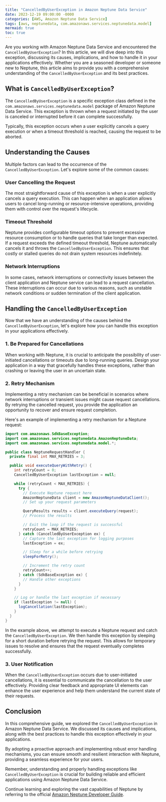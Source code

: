 ```yaml
---
title: "CancelledByUserException in Amazon Neptune Data Service"
date: 2023-12-19 09:00:00 -0000
categories: [AWS, Amazon Neptune Data Service]
tags: [aws, neptunedata, com.amazonaws.services.neptunedata.model]
mermaid: true
toc: true
---
```


Are you working with Amazon Neptune Data Service and encountered the `CancelledByUserException`? In this article, we will dive deep into this exception, discussing its causes, implications, and how to handle it in your applications effectively. Whether you are a seasoned developer or someone new to Neptune, this article aims to provide you with a comprehensive understanding of the `CancelledByUserException` and its best practices.

## What is `CancelledByUserException`?

The `CancelledByUserException` is a specific exception class defined in the `com.amazonaws.services.neptunedata.model` package of Amazon Neptune Data Service. This exception is thrown when a request initiated by the user is canceled or interrupted before it can complete successfully.

Typically, this exception occurs when a user explicitly cancels a query execution or when a timeout threshold is reached, causing the request to be aborted.

## Understanding the Causes

Multiple factors can lead to the occurrence of the `CancelledByUserException`. Let's explore some of the common causes:

### User Cancelling the Request

The most straightforward cause of this exception is when a user explicitly cancels a query execution. This can happen when an application allows users to cancel long-running or resource-intensive operations, providing them with control over the request's lifecycle.

### Timeout Threshold

Neptune provides configurable timeout options to prevent excessive resource consumption or to handle queries that take longer than expected. If a request exceeds the defined timeout threshold, Neptune automatically cancels it and throws the `CancelledByUserException`. This ensures that costly or stalled queries do not drain system resources indefinitely.

### Network Interruptions

In some cases, network interruptions or connectivity issues between the client application and Neptune service can lead to a request cancellation. These interruptions can occur due to various reasons, such as unstable network conditions or sudden termination of the client application.

## Handling the `CancelledByUserException`

Now that we have an understanding of the causes behind the `CancelledByUserException`, let's explore how you can handle this exception in your applications effectively.

### 1. Be Prepared for Cancellations

When working with Neptune, it is crucial to anticipate the possibility of user-initiated cancellations or timeouts due to long-running queries. Design your application in a way that gracefully handles these exceptions, rather than crashing or leaving the user in an uncertain state.

### 2. Retry Mechanism

Implementing a retry mechanism can be beneficial in scenarios where network interruptions or transient issues might cause request cancellations. By retrying the cancelled request, you provide the application an opportunity to recover and ensure request completion.

Here's an example of implementing a retry mechanism for a Neptune request:

```java
import com.amazonaws.SdkBaseException;
import com.amazonaws.services.neptunedata.AmazonNeptuneData;
import com.amazonaws.services.neptunedata.model.*;

public class NeptuneRequestHandler {
  private final int MAX_RETRIES = 3;

  public void executeQueryWithRetry() {
    int retryCount = 0;
    CancelledByUserException lastException = null;

    while (retryCount < MAX_RETRIES) {
      try {
        // Execute Neptune request here
        AmazonNeptuneData client = new AmazonNeptuneDataClient();
        // Set up your request parameters

        QueryResults results = client.executeQuery(request);
        // Process the results

        // Exit the loop if the request is successful
        retryCount = MAX_RETRIES;
      } catch (CancelledByUserException ex) {
        // Capture the last exception for logging purposes
        lastException = ex;

        // Sleep for a while before retrying
        sleepForRetry();

        // Increment the retry count
        retryCount++;
      } catch (SdkBaseException ex) {
        // Handle other exceptions    
      }
    }

    // Log or handle the last exception if necessary
    if (lastException != null) {
      logCancellation(lastException);
    }
  }
}
```

In the example above, we attempt to execute a Neptune request and catch the `CancelledByUserException`. We then handle this exception by sleeping for a short duration before retrying the request. This allows for temporary issues to resolve and ensures that the request eventually completes successfully.

### 3. User Notification

When the `CancelledByUserException` occurs due to user-initiated cancellations, it is essential to communicate the cancellation to the user effectively. Providing clear feedback and appropriate UI elements can enhance the user experience and help them understand the current state of their requests.

## Conclusion

In this comprehensive guide, we explored the `CancelledByUserException` in Amazon Neptune Data Service. We discussed its causes and implications, along with the best practices to handle this exception effectively in your applications.

By adopting a proactive approach and implementing robust error handling mechanisms, you can ensure smooth and resilient interaction with Neptune, providing a seamless experience for your users.

Remember, understanding and properly handling exceptions like `CancelledByUserException` is crucial for building reliable and efficient applications using Amazon Neptune Data Service.

Continue learning and exploring the vast capabilities of Neptune by referring to the official [Amazon Neptune Developer Guide](https://docs.aws.amazon.com/neptune/latest/userguide/).
